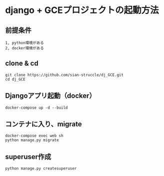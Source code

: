 # django + GCEプロジェクトの起動方法

## 前提条件
```
1, python環境がある
2, docker環境がある
```

## clone & cd
```
git clone https://github.com/sian-struccle/dj_GCE.git
cd dj_GCE
```

## Djangoアプリ起動（docker）
```
docker-compose up -d --build
```

## コンテナに入り、migrate
```
docker-compose exec web sh
python manage.py migrate
```

## superuser作成
```
python manage.py createsuperuser
```

